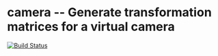 camera -- Generate transformation matrices for a virtual camera
===============================================================

[![Build Status](https://secure.travis-ci.org/isomorphism/camera.svg)](http://travis-ci.org/isomorphism/camera)



